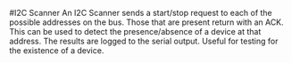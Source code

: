 #I2C Scanner
An I2C Scanner sends a start/stop request to each of the possible addresses on the bus.  Those that are present return
with an ACK.  This can be used to detect the presence/absence of a device at that address.  The results are logged
to the serial output.  Useful for testing for the existence of a device.